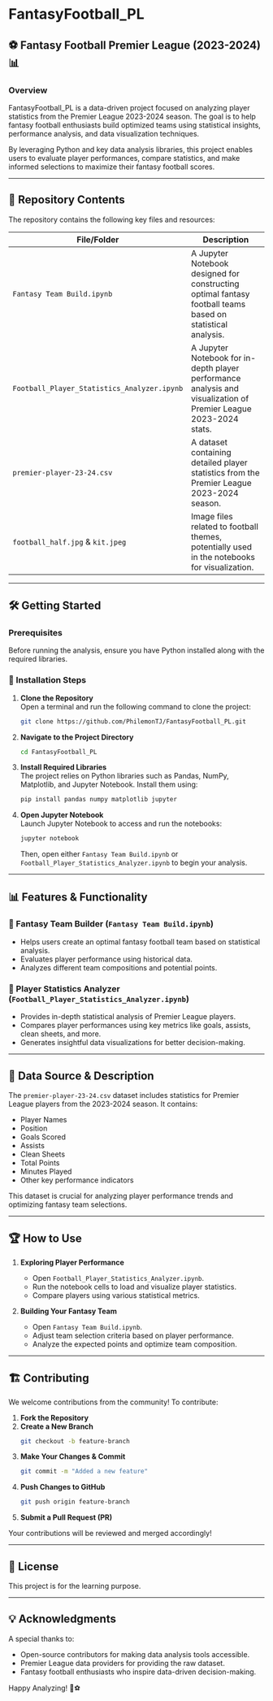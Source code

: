 # FantasyFootball_PL

## ⚽ Fantasy Football Premier League (2023-2024) 📊

### Overview  

FantasyFootball_PL is a data-driven project focused on analyzing player statistics from the Premier League 2023-2024 season. The goal is to help fantasy football enthusiasts build optimized teams using statistical insights, performance analysis, and data visualization techniques.  

By leveraging Python and key data analysis libraries, this project enables users to evaluate player performances, compare statistics, and make informed selections to maximize their fantasy football scores.

---

## 📂 Repository Contents

The repository contains the following key files and resources:

| File/Folder                         | Description |
|--------------------------------------|-------------|
| `Fantasy Team Build.ipynb`           | A Jupyter Notebook designed for constructing optimal fantasy football teams based on statistical analysis. |
| `Football_Player_Statistics_Analyzer.ipynb` | A Jupyter Notebook for in-depth player performance analysis and visualization of Premier League 2023-2024 stats. |
| `premier-player-23-24.csv`          | A dataset containing detailed player statistics from the Premier League 2023-2024 season. |
| `football_half.jpg` & `kit.jpeg`     | Image files related to football themes, potentially used in the notebooks for visualization. |

---

## 🛠️ Getting Started

### Prerequisites  

Before running the analysis, ensure you have Python installed along with the required libraries.  

### 🔹 Installation Steps

1. **Clone the Repository**  
   Open a terminal and run the following command to clone the project:
   ```bash
   git clone https://github.com/PhilemonTJ/FantasyFootball_PL.git
   ```
   
2. **Navigate to the Project Directory**  
   ```bash
   cd FantasyFootball_PL
   ```
   
3. **Install Required Libraries**  
   The project relies on Python libraries such as Pandas, NumPy, Matplotlib, and Jupyter Notebook. Install them using:
   ```bash
   pip install pandas numpy matplotlib jupyter
   ```

4. **Open Jupyter Notebook**  
   Launch Jupyter Notebook to access and run the notebooks:
   ```bash
   jupyter notebook
   ```
   Then, open either `Fantasy Team Build.ipynb` or `Football_Player_Statistics_Analyzer.ipynb` to begin your analysis.

---

## 📊 Features & Functionality

### 🔹 Fantasy Team Builder (`Fantasy Team Build.ipynb`)

- Helps users create an optimal fantasy football team based on statistical analysis.
- Evaluates player performance using historical data.
- Analyzes different team compositions and potential points.

### 🔹 Player Statistics Analyzer (`Football_Player_Statistics_Analyzer.ipynb`)

- Provides in-depth statistical analysis of Premier League players.
- Compares player performances using key metrics like goals, assists, clean sheets, and more.
- Generates insightful data visualizations for better decision-making.

---

## 🔎 Data Source & Description

The `premier-player-23-24.csv` dataset includes statistics for Premier League players from the 2023-2024 season. It contains:

- Player Names
- Position
- Goals Scored
- Assists
- Clean Sheets
- Total Points
- Minutes Played
- Other key performance indicators

This dataset is crucial for analyzing player performance trends and optimizing fantasy team selections.

---

## 🏆 How to Use

1. **Exploring Player Performance**
   - Open `Football_Player_Statistics_Analyzer.ipynb`.
   - Run the notebook cells to load and visualize player statistics.
   - Compare players using various statistical metrics.

2. **Building Your Fantasy Team**
   - Open `Fantasy Team Build.ipynb`.
   - Adjust team selection criteria based on player performance.
   - Analyze the expected points and optimize team composition.

---

## 🏗️ Contributing

We welcome contributions from the community! To contribute:

1. **Fork the Repository**
2. **Create a New Branch**  
   ```bash
   git checkout -b feature-branch
   ```
3. **Make Your Changes & Commit**  
   ```bash
   git commit -m "Added a new feature"
   ```
4. **Push Changes to GitHub**  
   ```bash
   git push origin feature-branch
   ```
5. **Submit a Pull Request (PR)**

Your contributions will be reviewed and merged accordingly!

---

## 📝 License

This project is for the learning purpose.

---

## 💡 Acknowledgments

A special thanks to:
- Open-source contributors for making data analysis tools accessible.
- Premier League data providers for providing the raw dataset.
- Fantasy football enthusiasts who inspire data-driven decision-making.

Happy Analyzing! 🚀⚽
